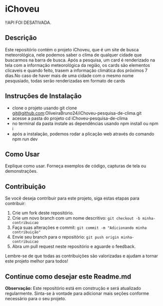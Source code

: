 # iChoveu

!!API FOI DESATIVADA.
## Descrição

Este repositório contém o projeto iChoveu, que é um site de busca meteorológica, nele podemos saber o clima de 
qualquer cidade que buscarmos na barra de busca. Após a pesquisa, um card é renderizado na tela com a informação
meteorológica da região, os cards são elementos clicaveis e quando feito, trasem a informação climática dos
próximos 7 dias.No caso de haver mais de uma cidade com o mesmo nome pesqusiado, todas serão
renderizadas em formato de cards

## Instruções de Instalação

- clone o projeto usando git clone git@github.com:OliveiraBruno24/iChoveu-pesquisa-de-clima.git
- acesse a pasta do projeto cd iChoveu-pesquisa-de-clima
- no terminal da pasta instale as dependências usando npm install ou npm i
- após a instalação, podemos rodar a plicação web através do comando npm run dev

## Como Usar

Explique como usar. Forneça exemplos de código, capturas de tela ou demonstrações.

## Contribuição

Se você deseja contribuir para este projeto, siga estas etapas para contribuir:

1. Crie um fork deste repositório.
2. Crie um novo branch com um nome descritivo: `git checkout -b minha-contribuicao`
3. Faça suas alterações e commit: `git commit -m "Adicionando minha contribuição"`
4. Envie seu branch para o repositório: `git push origin minha-contribuicao`
5. Abra um pull request neste repositório e aguarde o feedback.

Lembre-se de que todas as contribuições são valorizadas e ajudam a tornar este projeto melhor para todos!

## Continue como desejar este Readme.md
**Observação:** Este repositório está em construção e será atualizado regularmente. Sinta-se à vontade para adicionar mais seções conforme necessário para o seu projeto.
